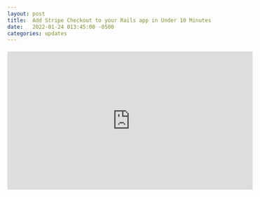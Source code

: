 ```yaml
---
layout: post
title:  Add Stripe Checkout to your Rails app in Under 10 Minutes
date:   2022-01-24 013:45:00 -0500
categories: updates
---
```


<div style="text-align: center;">
<iframe width="560" height="315" class="mt-5" style="margin: 5px auto;"
  src="https://www.youtube.com/embed/ji_rNMTaF9g"
  title="Add Stripe Checkout to your Rails app in Under 10 Minutes"
  frameborder="0"
  allow="accelerometer; autoplay; clipboard-write; encrypted-media; gyroscope; picture-in-picture"
  allowfullscreen>
</iframe>
</div>
